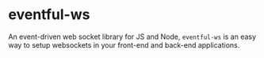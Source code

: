 # eventful-ws
An event-driven web socket library for JS and Node, `eventful-ws` is an easy way to setup websockets in your front-end and back-end applications.